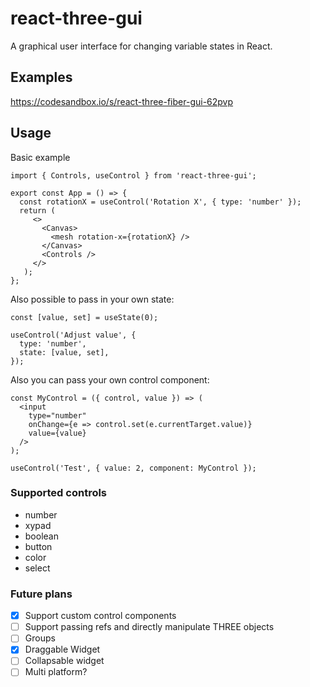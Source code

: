 # react-three-gui

A graphical user interface for changing variable states in React.

## Examples

https://codesandbox.io/s/react-three-fiber-gui-62pvp

## Usage

Basic example

```tsx
import { Controls, useControl } from 'react-three-gui';

export const App = () => {
  const rotationX = useControl('Rotation X', { type: 'number' });
  return (
     <>
       <Canvas>
         <mesh rotation-x={rotationX} />
       </Canvas>
       <Controls />
     </>
   );
};
```

Also possible to pass in your own state:
```tsx
const [value, set] = useState(0);

useControl('Adjust value', {
  type: 'number',
  state: [value, set],
});
```

Also you can pass your own control component:
```tsx
const MyControl = ({ control, value }) => (
  <input
    type="number"
    onChange={e => control.set(e.currentTarget.value)}
    value={value}
  />
);

useControl('Test', { value: 2, component: MyControl });
```

### Supported controls
- number
- xypad
- boolean
- button
- color
- select

### Future plans

- [x] Support custom control components
- [ ] Support passing refs and directly manipulate THREE objects
- [ ] Groups
- [x] Draggable Widget
- [ ] Collapsable widget
- [ ] Multi platform?
